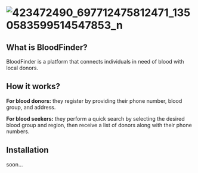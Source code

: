 <h1 align="center> BLOODFINDER <h1>

![423599785_784983210140247_6045837719663378169_n](https://github.com/user-attachments/assets/15fdcd35-3c2a-4909-ad3f-d41987dbd6d1)

![423472490_697712475812471_1350583599514547853_n](https://github.com/user-attachments/assets/d5466848-99b8-4682-bac4-e9b89e30d0ad)


## What is BloodFinder?
BloodFinder is a platform that connects individuals in need of blood with local donors.

## How it works?
**For blood donors:** they register by providing their phone number, blood group, and address.

**For blood seekers:** they perform a quick search by selecting the desired blood group and region, then receive a list of donors along with their phone numbers.

## Installation

soon...

